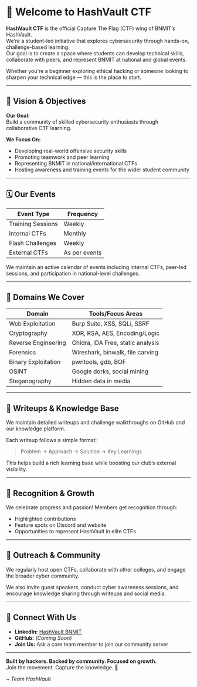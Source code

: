# 🔐 Welcome to HashVault CTF

**HashVault CTF** is the official Capture The Flag (CTF) wing of BNMIT’s HashVault.  
We’re a student-led initiative that explores cybersecurity through hands-on, challenge-based learning.  
Our goal is to create a space where students can develop technical skills, collaborate with peers, and represent BNMIT at national and global events.

Whether you're a beginner exploring ethical hacking or someone looking to sharpen your technical edge — this is the place to start.

---

## 🎯 Vision & Objectives

**Our Goal:**  
Build a community of skilled cybersecurity enthusiasts through collaborative CTF learning.

**We Focus On:**
- Developing real-world offensive security skills
- Promoting teamwork and peer learning
- Representing BNMIT in national/international CTFs
- Hosting awareness and training events for the wider student community

---

## 🗓️ Our Events

| Event Type        | Frequency     |
|-------------------|---------------|
| Training Sessions | Weekly        |
| Internal CTFs     | Monthly       |
| Flash Challenges  | Weekly        |
| External CTFs     | As per events |

We maintain an active calendar of events including internal CTFs, peer-led sessions, and participation in national-level challenges.

---

## 🧠 Domains We Cover

| Domain              | Tools/Focus Areas                 |
|---------------------|-----------------------------------|
| Web Exploitation    | Burp Suite, XSS, SQLi, SSRF       |
| Cryptography        | XOR, RSA, AES, Encoding/Logic     |
| Reverse Engineering | Ghidra, IDA Free, static analysis |
| Forensics           | Wireshark, binwalk, file carving  |
| Binary Exploitation | pwntools, gdb, BOF                |
| OSINT               | Google dorks, social mining       |
| Steganography       | Hidden data in media              |

---

## 📖 Writeups & Knowledge Base

We maintain detailed writeups and challenge walkthroughs on GitHub and our knowledge platform.

Each writeup follows a simple format:
> Problem → Approach → Solution → Key Learnings

This helps build a rich learning base while boosting our club’s external visibility.

---

## 🎉 Recognition & Growth

We celebrate progress and passion! Members get recognition through:
- Highlighted contributions
- Feature spots on Discord and website
- Opportunities to represent HashVault in elite CTFs

---

## 🚀 Outreach & Community

We regularly host open CTFs, collaborate with other colleges, and engage the broader cyber community.

We also invite guest speakers, conduct cyber awareness sessions, and encourage knowledge sharing through writeups and social media.

---

## 🔗 Connect With Us

- **LinkedIn:** [HashVault BNMIT](https://www.linkedin.com/company/hashvault-bnmit/)
- **GitHub:** *(Coming Soon)*
- **Join Us:** Ask a core team member to join our community server

---

**Built by hackers. Backed by community. Focused on growth.**  
Join the movement. Capture the knowledge. 🔐

~ *Team HashVault*